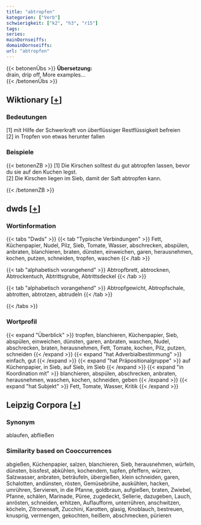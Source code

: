 ```yaml
---
title: "abtropfen"
kategorien: ["Verb"]
schwierigkeit: ["k2", "h3", "r15"]
tags:
series:
mainDornseiffs:
domainDornseiffs:
url: "abtropfen"
---
```


{{< betonenÜbs >}}
**Übersetzung:**  
drain, drip  off, More examples...  
{{< /betonenÜbs >}}

## Wiktionary [[+](https://de.wiktionary.org/wiki/abtropfen)]

### Bedeutungen
[1] mit Hilfe der Schwerkraft von überflüssiger Restflüssigkeit befreien  
[2] in Tropfen von etwas herunter fallen  

### Beispiele
{{< betonenZB >}}
[1] Die Kirschen solltest du gut abtropfen lassen, bevor du sie auf den Kuchen legst.  
[2] Die Kirschen liegen im Sieb, damit der Saft abtropfen kann.  

{{< /betonenZB >}}


## dwds [[+](https://www.dwds.de/wb/abtropfen)]

### Wortinformation
{{< tabs "Dwds" >}}
{{< tab "Typische Verbindungen" >}}
Fett, Küchenpapier, Nudel, Pilz, Sieb, Tomate, Wasser, abschrecken, abspülen, anbraten, blanchieren, braten, dünsten, einweichen, garen, herausnehmen, kochen, putzen, schneiden, tropfen, waschen
{{< /tab >}}

{{< tab "alphabetisch vorangehend" >}}
Abtropfbrett, abtrocknen, Abtrockentuch, Abtrittsgrube, Abtrittsdeckel
{{< /tab >}}

{{< tab "alphabetisch vorangehend" >}}
Abtropfgewicht, Abtropfschale, abtrotten, abtrotzen, abtrudeln
{{< /tab >}}

{{< /tabs >}}

### Wortprofil
{{< expand "Überblick" >}} tropfen, blanchieren, Küchenpapier, Sieb, abspülen, einweichen, dünsten, garen, anbraten, waschen, Nudel, abschrecken, braten, herausnehmen, Fett, Tomate, kochen, Pilz, putzen, schneiden {{< /expand >}}
{{< expand "hat Adverbialbestimmung" >}} einfach, gut {{< /expand >}}
{{< expand "hat Präpositionalgruppe" >}} auf Küchenpapier, in Sieb, auf Sieb, im Sieb {{< /expand >}}
{{< expand "in Koordination mit" >}} blanchieren, abspülen, abschrecken, anbraten, herausnehmen, waschen, kochen, schneiden, geben {{< /expand >}}
{{< expand "hat Subjekt" >}} Fett, Tomate, Wasser, Kritik {{< /expand >}}

## Leipzig Corpora [[+](https://corpora.uni-leipzig.de/en/res?word=abtropfen&corpusId=deu_newscrawl-public_2018)]


### Synonym
ablaufen, abfließen


### Similarity based on Cooccurrences
abgießen, Küchenpapier, salzen, blanchieren, Sieb, herausnehmen, würfeln, dünsten, bissfest, abkühlen, kochendem, tupfen, pfeffern, würzen, Salzwasser, anbraten, beträufeln, übergießen, klein schneiden, garen, Schalotten, andünsten, rösten, Gemüsebrühe, auskühlen, hacken, umrühren, Servieren, in die Pfanne, goldbraun, aufgießen, braten, Zwiebel, Pfanne, schälen, Marinade, Püree, zugedeckt, Sellerie, dazugeben, Lauch, anrösten, schneiden, erhitzen, Auflaufform, unterrühren, anschwitzen, köcheln, Zitronensaft, Zucchini, Karotten, glasig, Knoblauch, bestreuen, knusprig, vermengen, gekochten, heißem, abschmecken, pürieren

